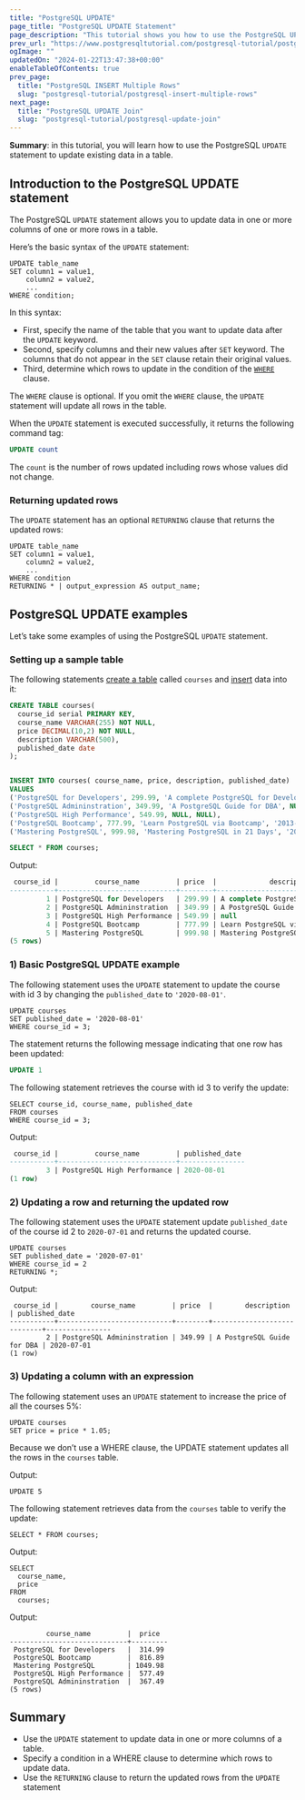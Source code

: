 ```yaml
---
title: "PostgreSQL UPDATE"
page_title: "PostgreSQL UPDATE Statement"
page_description: "This tutorial shows you how to use the PostgreSQL UPDATE statement to update data of one or more columns of a table."
prev_url: "https://www.postgresqltutorial.com/postgresql-tutorial/postgresql-update/"
ogImage: ""
updatedOn: "2024-01-22T13:47:38+00:00"
enableTableOfContents: true
prev_page: 
  title: "PostgreSQL INSERT Multiple Rows"
  slug: "postgresql-tutorial/postgresql-insert-multiple-rows"
next_page: 
  title: "PostgreSQL UPDATE Join"
  slug: "postgresql-tutorial/postgresql-update-join"
---
```





**Summary**: in this tutorial, you will learn how to use the PostgreSQL `UPDATE` statement to update existing data in a table.


## Introduction to the PostgreSQL UPDATE statement

The PostgreSQL `UPDATE` statement allows you to update data in one or more columns of one or more rows in a table.

Here’s the basic syntax of the `UPDATE` statement:


```shellsqlsql
UPDATE table_name
SET column1 = value1,
    column2 = value2,
    ...
WHERE condition;
```
In this syntax:

* First, specify the name of the table that you want to update data after the `UPDATE` keyword.
* Second, specify columns and their new values after `SET` keyword. The columns that do not appear in the `SET` clause retain their original values.
* Third, determine which rows to update in the condition of the [`WHERE`](postgresql-where) clause.

The `WHERE` clause is optional. If you omit the `WHERE` clause, the `UPDATE` statement will update all rows in the table.

When the `UPDATE` statement is executed successfully, it returns the following command tag:


```sql
UPDATE count
```
The `count` is the number of rows updated including rows whose values did not change.


### Returning updated rows

The `UPDATE` statement has an optional `RETURNING` clause that returns the updated rows:


```
UPDATE table_name
SET column1 = value1,
    column2 = value2,
    ...
WHERE condition
RETURNING * | output_expression AS output_name;
```

## PostgreSQL UPDATE examples

Let’s take some examples of using the PostgreSQL `UPDATE` statement.


### Setting up a sample table

The following statements [create a table](postgresql-create-table) called `courses` and [insert](postgresql-insert) data into it:


```sql
CREATE TABLE courses(
  course_id serial PRIMARY KEY, 
  course_name VARCHAR(255) NOT NULL, 
  price DECIMAL(10,2) NOT NULL,
  description VARCHAR(500), 
  published_date date
);


INSERT INTO courses( course_name, price, description, published_date) 
VALUES 
('PostgreSQL for Developers', 299.99, 'A complete PostgreSQL for Developers', '2020-07-13'), 
('PostgreSQL Admininstration', 349.99, 'A PostgreSQL Guide for DBA', NULL), 
('PostgreSQL High Performance', 549.99, NULL, NULL), 
('PostgreSQL Bootcamp', 777.99, 'Learn PostgreSQL via Bootcamp', '2013-07-11'), 
('Mastering PostgreSQL', 999.98, 'Mastering PostgreSQL in 21 Days', '2012-06-30');

SELECT * FROM courses;

```
Output:


```sql
 course_id |         course_name         | price  |             description              | published_date
-----------+-----------------------------+--------+--------------------------------------+----------------
         1 | PostgreSQL for Developers   | 299.99 | A complete PostgreSQL for Developers | 2020-07-13
         2 | PostgreSQL Admininstration  | 349.99 | A PostgreSQL Guide for DBA           | null
         3 | PostgreSQL High Performance | 549.99 | null                                 | null
         4 | PostgreSQL Bootcamp         | 777.99 | Learn PostgreSQL via Bootcamp        | 2013-07-11
         5 | Mastering PostgreSQL        | 999.98 | Mastering PostgreSQL in 21 Days      | 2012-06-30
(5 rows)
```

### 1\) Basic PostgreSQL UPDATE example

The following statement uses the `UPDATE` statement to update the course with id 3 by changing the `published_date` to `'2020-08-01'`.


```
UPDATE courses
SET published_date = '2020-08-01' 
WHERE course_id = 3;
```
The statement returns the following message indicating that one row has been updated:


```sql
UPDATE 1
```
The following statement retrieves the course with id 3 to verify the update:


```
SELECT course_id, course_name, published_date
FROM courses
WHERE course_id = 3;
```
Output:


```sql
 course_id |         course_name         | published_date
-----------+-----------------------------+----------------
         3 | PostgreSQL High Performance | 2020-08-01
(1 row)
```

### 2\) Updating a row and returning the updated row

The following statement uses the `UPDATE` statement update `published_date` of the course id 2 to `2020-07-01` and returns the updated course.


```
UPDATE courses
SET published_date = '2020-07-01'
WHERE course_id = 2
RETURNING *;
```
Output:


```
 course_id |        course_name         | price  |        description         | published_date
-----------+----------------------------+--------+----------------------------+----------------
         2 | PostgreSQL Admininstration | 349.99 | A PostgreSQL Guide for DBA | 2020-07-01
(1 row)
```

### 3\) Updating a column with an expression

The following statement uses an `UPDATE` statement to increase the price of all the courses 5%:


```
UPDATE courses
SET price = price * 1.05;
```
Because we don’t use a WHERE clause, the UPDATE statement updates all the rows in the `courses` table.

Output:


```
UPDATE 5
```
The following statement retrieves data from the `courses` table to verify the update:


```
SELECT * FROM courses;
```
Output:


```
SELECT 
  course_name, 
  price 
FROM 
  courses;
```
Output:


```
         course_name         |  price
-----------------------------+---------
 PostgreSQL for Developers   |  314.99
 PostgreSQL Bootcamp         |  816.89
 Mastering PostgreSQL        | 1049.98
 PostgreSQL High Performance |  577.49
 PostgreSQL Admininstration  |  367.49
(5 rows)
```

## Summary

* Use the `UPDATE` statement to update data in one or more columns of a table.
* Specify a condition in a WHERE clause to determine which rows to update data.
* Use the `RETURNING` clause to return the updated rows from the `UPDATE` statement

